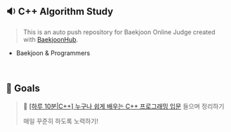 ## 🔉 C++ Algorithm Study
> This is an auto push repository for Baekjoon Online Judge created with [BaekjoonHub](https://github.com/BaekjoonHub/BaekjoonHub).
- Baekjoon & Programmers
</br>

## 🎯 Goals
> 🧩 [[하루 10분|C++] 누구나 쉽게 배우는 C++ 프로그래밍 입문](https://www.inflearn.com/course/%ED%95%98%EB%A3%A8-10%EB%B6%84-%EC%94%A8%EC%81%A0%EC%81%A0/dashboard) 들으며 정리하기
> 
> 매일 꾸준히 하도록 노력하기!
